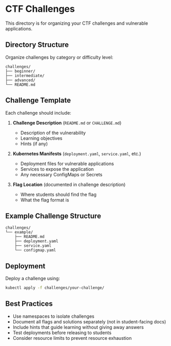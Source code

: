 # CTF Challenges

This directory is for organizing your CTF challenges and vulnerable applications.

## Directory Structure

Organize challenges by category or difficulty level:

```
challenges/
├── beginner/
├── intermediate/
├── advanced/
└── README.md
```

## Challenge Template

Each challenge should include:

1. **Challenge Description** (`README.md` or `CHALLENGE.md`)
   - Description of the vulnerability
   - Learning objectives
   - Hints (if any)

2. **Kubernetes Manifests** (`deployment.yaml`, `service.yaml`, etc.)
   - Deployment files for vulnerable applications
   - Services to expose the application
   - Any necessary ConfigMaps or Secrets

3. **Flag Location** (documented in challenge description)
   - Where students should find the flag
   - What the flag format is

## Example Challenge Structure

```
challenges/
└── example/
    ├── README.md
    ├── deployment.yaml
    ├── service.yaml
    └── configmap.yaml
```

## Deployment

Deploy a challenge using:

```bash
kubectl apply -f challenges/your-challenge/
```

## Best Practices

- Use namespaces to isolate challenges
- Document all flags and solutions separately (not in student-facing docs)
- Include hints that guide learning without giving away answers
- Test deployments before releasing to students
- Consider resource limits to prevent resource exhaustion

